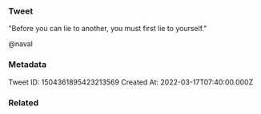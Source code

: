 ### Tweet
"Before you can lie to another, you must first lie to yourself."

@naval

### Metadata
Tweet ID: 1504361895423213569
Created At: 2022-03-17T07:40:00.000Z

### Related

